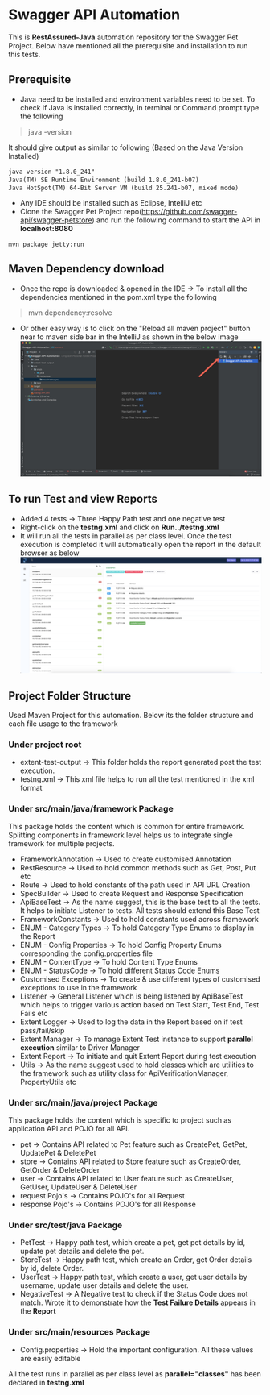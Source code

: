 # Swagger API Automation

This is  **RestAssured-Java**  automation repository for the Swagger Pet Project. Below have mentioned all the prerequisite and installation to run this tests.

## Prerequisite

-   Java need to be installed and environment variables need to be set. To check if Java is installed correctly, in terminal or Command prompt type the following

> java -version

It should give output as similar to following (Based on the Java Version Installed)

```
java version "1.8.0_241"
Java(TM) SE Runtime Environment (build 1.8.0_241-b07)
Java HotSpot(TM) 64-Bit Server VM (build 25.241-b07, mixed mode)

```

- Any IDE should be installed such as Eclipse, IntelliJ etc
- Clone the Swagger Pet Project repo(https://github.com/swagger-api/swagger-petstore) and run the following command to start the API in **localhost:8080**
```
mvn package jetty:run

```

## Maven Dependency download

-   Once the repo is downloaded & opened in the IDE → To install all the dependencies mentioned in the pom.xml type the following

> mvn dependency:resolve

-   Or other easy way is to click on the "Reload all maven project" button near to maven side bar in the IntelliJ as shown in the below image ![](src/main/resources/readmeImages/Maven-Resolving-Dependencies.jpg)

## To run Test and view Reports
- Added 4 tests → Three Happy Path test and one negative test
- Right-click on the **testng.xml** and click on **Run../testng.xml**
- It will run all the tests in parallel as per class level. Once the test execution is completed it will automatically open the report in the default browser as below
  ![](src/main/resources/readmeImages/Report-Sample.jpg)

## Project Folder Structure
Used Maven Project for this automation. Below its the folder structure and each file usage to the framework

### Under project root
- extent-test-output → This folder holds the report generated post the test execution.
- testng.xml → This xml file helps to run all the test mentioned in the xml format

### Under src/main/java/framework Package
This package holds the content which is common for entire framework. Splitting  components in framework level helps us to integrate single framework for multiple projects.

- FrameworkAnnotation → Used to create customised Annotation
- RestResource → Used to hold common methods such as Get, Post, Put etc
- Route → Used to hold constants of the path used in API URL Creation
- SpecBuilder → Used to create Request and Response Specification
- ApiBaseTest →  As the name suggest, this is the base test to all the tests. It helps to initiate Listener to tests. All tests should extend this Base Test
- FrameworkConstants → Used to hold constants used across framework
- ENUM - Category Types → To hold Category Type Enums to display in the Report
- ENUM - Config Properties → To hold Config Property Enums corresponding the config.properties file
- ENUM - ContentType → To hold Content Type Enums
- ENUM - StatusCode → To hold different Status Code Enums
- Customised Exceptions → To create & use different types of customised exceptions to use in the framework
- Listener → General Listener which is being listened by ApiBaseTest which helps to trigger various action based on Test Start, Test End, Test Fails etc
- Extent Logger → Used to log the data in the Report based on if test pass/fail/skip
- Extent Manager → To manage Extent Test instance to support **parallel execution** similar to Driver Manager
- Extent Report → To initiate and quit Extent Report during test execution
- Utils → As the name suggest used to hold classes which are utilities to the framework such as utility class for ApiVerificationManager, PropertyUtils etc

### Under src/main/java/project Package

This package holds the content which is specific to project such as application API and POJO for all API.

- pet → Contains API related to Pet feature such as CreatePet, GetPet, UpdatePet & DeletePet
- store → Contains API related to Store feature such as CreateOrder, GetOrder & DeleteOrder
- user → Contains API related to User feature such as CreateUser, GetUser, UpdateUser & DeleteUser
- request Pojo's → Contains POJO's for all Request
- response Pojo's → Contains POJO's for all Response


### Under src/test/java Package
- PetTest → Happy path test, which create a pet, get pet details by id, update pet details and delete the pet.
- StoreTest → Happy path test, which create an Order, get Order details by id, delete Order.
- UserTest → Happy path test, which create a user, get user details by username, update user details and delete the user.
- NegativeTest → A Negative test to check if the Status Code does not match. Wrote it to demonstrate how the **Test Failure Details** appears in the **Report**

### Under src/main/resources Package
- Config.properties → Hold the important configuration. All these values are easily editable

All the test runs in parallel as per class level as **parallel="classes"** has been declared in **testng.xml**